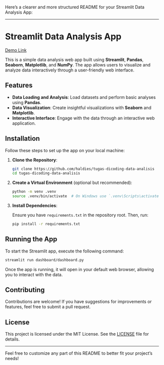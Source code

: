 Here’s a clearer and more structured README for your Streamlit Data Analysis App:

---

# Streamlit Data Analysis App

[Demo Link](https://haldies-tugas-dicoding-analisis-dashboarddashboard-u85spt.streamlit.app/)

This is a simple data analysis web app built using **Streamlit**, **Pandas**, **Seaborn**, **Matplotlib**, and **NumPy**. The app allows users to visualize and analyze data interactively through a user-friendly web interface.

## Features

- **Data Loading and Analysis**: Load datasets and perform basic analyses using **Pandas**.
- **Data Visualization**: Create insightful visualizations with **Seaborn** and **Matplotlib**.
- **Interactive Interface**: Engage with the data through an interactive web application.

## Installation

Follow these steps to set up the app on your local machine:

1. **Clone the Repository**:

    ```bash
    git clone https://github.com/haldies/tugas-dicoding-data-analisis
    cd tugas-dicoding-data-analisis
    ```

2. **Create a Virtual Environment** (optional but recommended):

    ```bash
    python -m venv .venv
    source .venv/bin/activate  # On Windows use `.venv\Scripts\activate`
    ```

3. **Install Dependencies**:

    Ensure you have `requirements.txt` in the repository root. Then, run:

    ```bash
    pip install -r requirements.txt
    ```

## Running the App

To start the Streamlit app, execute the following command:

```bash
streamlit run dashboard/dashboard.py
```

Once the app is running, it will open in your default web browser, allowing you to interact with the data.

## Contributing

Contributions are welcome! If you have suggestions for improvements or features, feel free to submit a pull request.

## License

This project is licensed under the MIT License. See the [LICENSE](LICENSE) file for details.

---

Feel free to customize any part of this README to better fit your project’s needs!